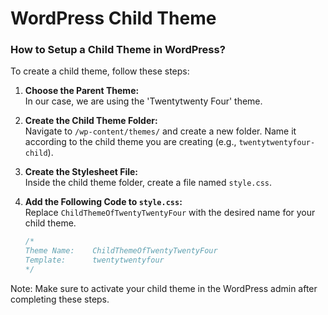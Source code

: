 # WordPress Child Theme

### How to Setup a Child Theme in WordPress?

To create a child theme, follow these steps:

1. **Choose the Parent Theme:**  
   In our case, we are using the 'Twentytwenty Four' theme.

2. **Create the Child Theme Folder:**  
   Navigate to `/wp-content/themes/` and create a new folder. Name it according to the child theme you are creating (e.g., `twentytwentyfour-child`).

3. **Create the Stylesheet File:**  
   Inside the child theme folder, create a file named `style.css`.

4. **Add the Following Code to `style.css`:**  
   Replace `ChildThemeOfTwentyTwentyFour` with the desired name for your child theme.

   ```css
   /*
   Theme Name:    ChildThemeOfTwentyTwentyFour
   Template:      twentytwentyfour
   */
	```

Note: Make sure to activate your child theme in the WordPress admin after completing these steps.